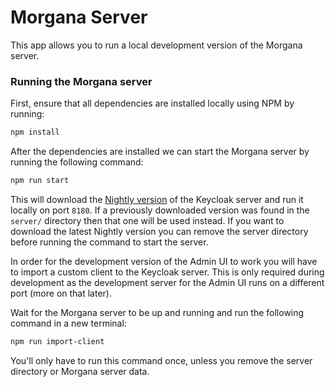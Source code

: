 # Morgana Server

This app allows you to run a local development version of the Morgana server.

### Running the Morgana server

First, ensure that all dependencies are installed locally using NPM by running:

```bash
npm install
```

After the dependencies are installed we can start the Morgana server by running the following command:

```bash
npm run start
```

This will download the [Nightly version](https://github.com/keycloak/keycloak/releases/tag/nightly) of the Keycloak server and run it locally on port `8180`. If a previously downloaded version was found in the `server/` directory then that one will be used instead. If you want to download the latest Nightly version you can remove the server directory before running the command to start the server.

In order for the development version of the Admin UI to work you will have to import a custom client to the Keycloak server. This is only required during development as the development server for the Admin UI runs on a different port (more on that later).

Wait for the Morgana server to be up and running and run the following command in a new terminal:

```bash
npm run import-client
```

You'll only have to run this command once, unless you remove the server directory or Morgana server data.
